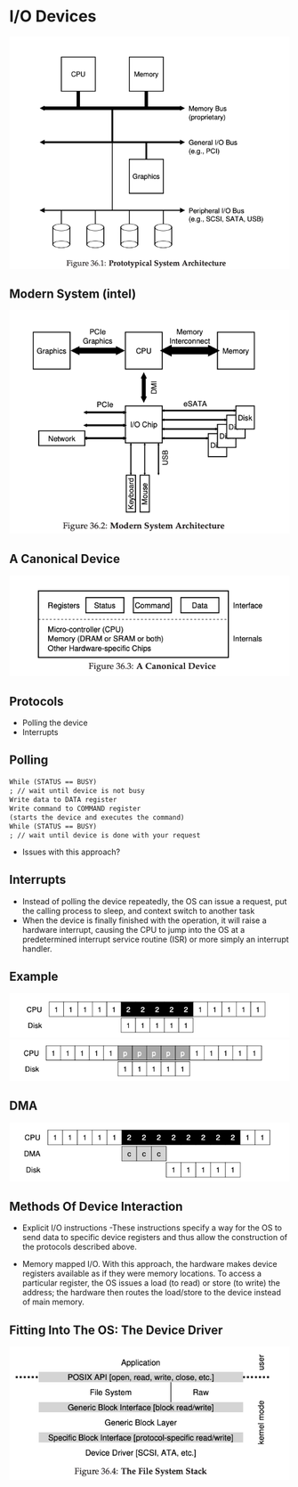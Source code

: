 # I/O Devices

![system arch](images/system-arch.png)

## Modern System (intel)

![modern arch](images/modern-arch.png)

## A Canonical Device

![device](images/device.png)

## Protocols

- Polling the device
- Interrupts

## Polling

    While (STATUS == BUSY)
    ; // wait until device is not busy
    Write data to DATA register
    Write command to COMMAND register
    (starts the device and executes the command)
    While (STATUS == BUSY)
    ; // wait until device is done with your request

- Issues with this approach?

## Interrupts

- Instead of polling the device repeatedly, the OS can issue a
    request, put the calling process to sleep, and context switch to
    another task
- When the device is finally finished with the operation, it will
    raise a hardware interrupt, causing the CPU to jump into the OS at a
    predetermined interrupt service routine (ISR) or more simply an
    interrupt handler.

## Example

![interrupt](images/interrupts.png)
![polling](images/polling.png)

## DMA

![dma](images/dma.png)

## Methods Of Device Interaction

- Explicit I/O instructions -These instructions specify a way for the
    OS to send data to specific device registers and thus allow the
    construction of the protocols described above.

- Memory mapped I/O. With this approach, the hardware makes device
    registers available as if they were memory locations. To access a
    particular register, the OS issues a load (to read) or store (to
    write) the address; the hardware then routes the load/store to the
    device instead of main memory.

## Fitting Into The OS: The Device Driver

![driver](images/device-driver.png)
